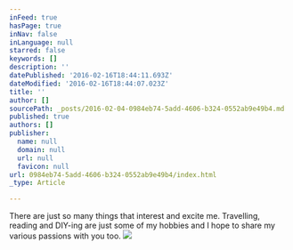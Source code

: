 ```yaml
---
inFeed: true
hasPage: true
inNav: false
inLanguage: null
starred: false
keywords: []
description: ''
datePublished: '2016-02-16T18:44:11.693Z'
dateModified: '2016-02-16T18:44:07.023Z'
title: ''
author: []
sourcePath: _posts/2016-02-04-0984eb74-5add-4606-b324-0552ab9e49b4.md
published: true
authors: []
publisher:
  name: null
  domain: null
  url: null
  favicon: null
url: 0984eb74-5add-4606-b324-0552ab9e49b4/index.html
_type: Article

---
```

There are just so many things that interest and excite me. Travelling, reading and DIY-ing are just some of my hobbies and I hope to share my various passions with you too.
![](https://the-grid-user-content.s3-us-west-2.amazonaws.com/eff28cf0-4944-467f-b223-ea32948653b3.jpg)